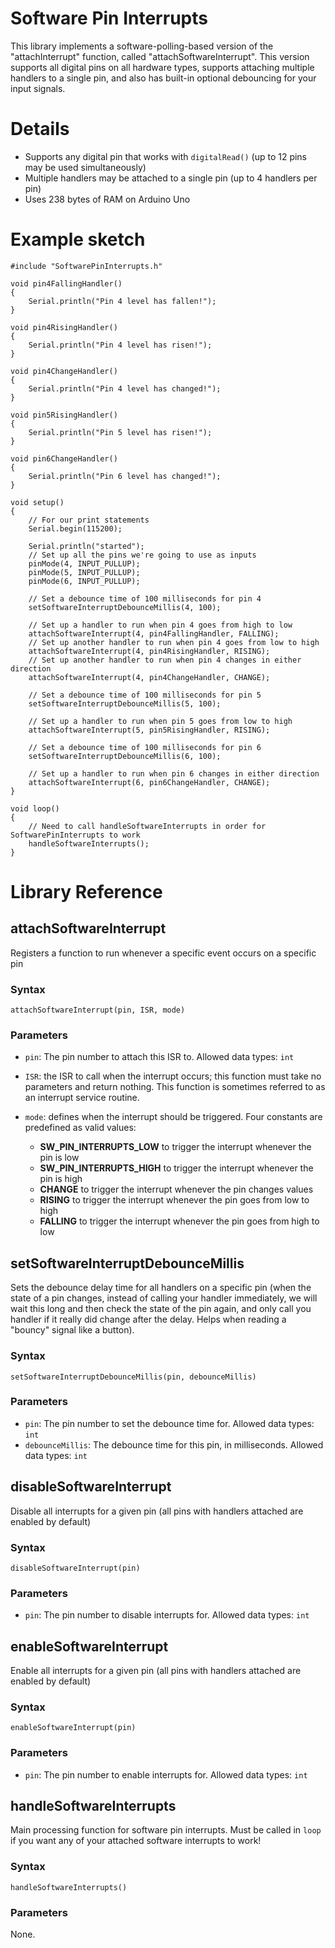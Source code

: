 # Software Pin Interrupts

This library implements a software-polling-based version of the "attachInterrupt" function, called
"attachSoftwareInterrupt". This version supports all digital pins on all hardware types, supports
attaching multiple handlers to a single pin, and also has built-in optional debouncing for your input
signals.

# Details

* Supports any digital pin that works with ```digitalRead()``` (up to 12 pins may be used simultaneously)
* Multiple handlers may be attached to a single pin (up to 4 handlers per pin)
* Uses 238 bytes of RAM on Arduino Uno

# Example sketch

```
#include "SoftwarePinInterrupts.h"

void pin4FallingHandler()
{
    Serial.println("Pin 4 level has fallen!");
}

void pin4RisingHandler()
{
    Serial.println("Pin 4 level has risen!");
}

void pin4ChangeHandler()
{
    Serial.println("Pin 4 level has changed!");
}

void pin5RisingHandler()
{
    Serial.println("Pin 5 level has risen!");
}

void pin6ChangeHandler()
{
    Serial.println("Pin 6 level has changed!");
}

void setup()
{
    // For our print statements
    Serial.begin(115200);

    Serial.println("started");
    // Set up all the pins we're going to use as inputs
    pinMode(4, INPUT_PULLUP);
    pinMode(5, INPUT_PULLUP);
    pinMode(6, INPUT_PULLUP);

    // Set a debounce time of 100 milliseconds for pin 4
    setSoftwareInterruptDebounceMillis(4, 100);

    // Set up a handler to run when pin 4 goes from high to low
    attachSoftwareInterrupt(4, pin4FallingHandler, FALLING);
    // Set up another handler to run when pin 4 goes from low to high
    attachSoftwareInterrupt(4, pin4RisingHandler, RISING);
    // Set up another handler to run when pin 4 changes in either direction
    attachSoftwareInterrupt(4, pin4ChangeHandler, CHANGE);

    // Set a debounce time of 100 milliseconds for pin 5
    setSoftwareInterruptDebounceMillis(5, 100);

    // Set up a handler to run when pin 5 goes from low to high
    attachSoftwareInterrupt(5, pin5RisingHandler, RISING);

    // Set a debounce time of 100 milliseconds for pin 6
    setSoftwareInterruptDebounceMillis(6, 100);

    // Set up a handler to run when pin 6 changes in either direction
    attachSoftwareInterrupt(6, pin6ChangeHandler, CHANGE);
}

void loop()
{
    // Need to call handleSoftwareInterrupts in order for SoftwarePinInterrupts to work
    handleSoftwareInterrupts();
}
```

# Library Reference

## attachSoftwareInterrupt

Registers a function to run whenever a specific event occurs on a specific pin

### Syntax

```attachSoftwareInterrupt(pin, ISR, mode)```

### Parameters

* ```pin```: The pin number to attach this ISR to. Allowed data types: ```int```
* ```ISR```: the ISR to call when the interrupt occurs; this function must take no
  parameters and return nothing. This function is sometimes referred to as an interrupt
  service routine.
* ```mode```: defines when the interrupt should be triggered. Four constants are
  predefined as valid values:

  * **SW_PIN_INTERRUPTS_LOW** to trigger the interrupt whenever the pin is low
  * **SW_PIN_INTERRUPTS_HIGH** to trigger the interrupt whenever the pin is high
  * **CHANGE** to trigger the interrupt whenever the pin changes values
  * **RISING** to trigger the interrupt whenever the pin goes from low to high
  * **FALLING** to trigger the interrupt whenever the pin goes from high to low

## setSoftwareInterruptDebounceMillis

Sets the debounce delay time for all handlers on a specific pin (when the state of a pin
changes, instead of calling your handler immediately, we will wait this long and then
check the state of the pin again, and only call you handler if it really did change after
the delay. Helps when reading a "bouncy" signal like a button).

### Syntax

```setSoftwareInterruptDebounceMillis(pin, debounceMillis)```

### Parameters

* ```pin```: The pin number to set the debounce time for. Allowed data types: ```int```
* ```debounceMillis```: The debounce time for this pin, in milliseconds. Allowed data types: ```int```

## disableSoftwareInterrupt

Disable all interrupts for a given pin (all pins with handlers attached are enabled by default)

### Syntax

```disableSoftwareInterrupt(pin)```


### Parameters

* ```pin```: The pin number to disable interrupts for. Allowed data types: ```int```

## enableSoftwareInterrupt

Enable all interrupts for a given pin (all pins with handlers attached are enabled by default)

### Syntax

```enableSoftwareInterrupt(pin)```


### Parameters

* ```pin```: The pin number to enable interrupts for. Allowed data types: ```int```

## handleSoftwareInterrupts

Main processing function for software pin interrupts. Must be called in ```loop```
if you want any of your attached software interrupts to work!

### Syntax

```handleSoftwareInterrupts()```

### Parameters

None.